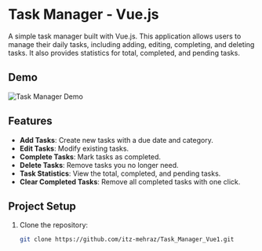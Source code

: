 # Task Manager - Vue.js

A simple task manager built with Vue.js. This application allows users to manage their daily tasks, including adding, editing, completing, and deleting tasks. It also provides statistics for total, completed, and pending tasks.

## Demo

![Task Manager Demo](./DEMO_PIC/Demopic.png)

## Features

- **Add Tasks**: Create new tasks with a due date and category.
- **Edit Tasks**: Modify existing tasks.
- **Complete Tasks**: Mark tasks as completed.
- **Delete Tasks**: Remove tasks you no longer need.
- **Task Statistics**: View the total, completed, and pending tasks.
- **Clear Completed Tasks**: Remove all completed tasks with one click.

## Project Setup

1. Clone the repository:

   ```bash
   git clone https://github.com/itz-mehraz/Task_Manager_Vue1.git
